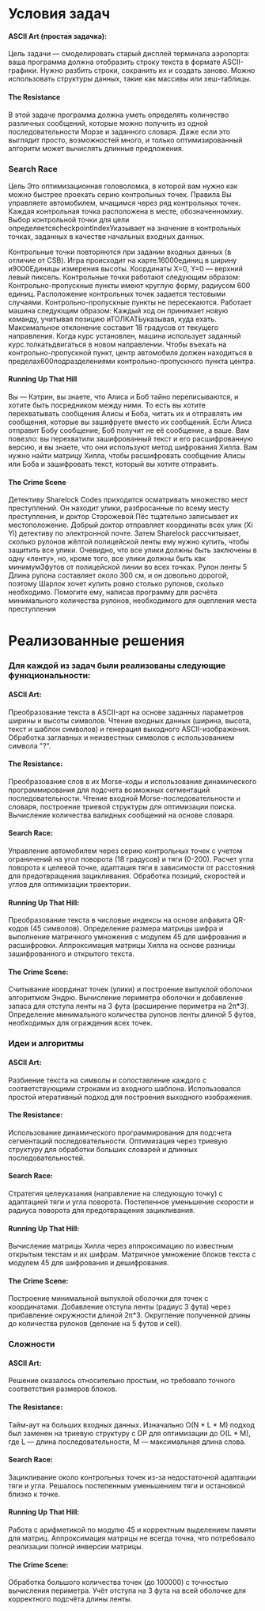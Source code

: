 # Условия задач
#### ASCII Art (простая задачка):
Цель задачи — смоделировать старый дисплей терминала аэропорта: ваша программа должна отобразить строку текста в формате ASCII-графики.
Нужно разбить строки, сохранить их и создать заново. Можно использовать структуры данных, такие как массивы или хеш-таблицы.

#### The Resistance
В этой задаче программа должна уметь определять количество различных сообщений, которые можно получить из одной последовательности Морзе и заданного словаря. Даже если это выглядит просто, возможностей много, и только оптимизированный алгоритм может вычислять длинные предложения.

### Search Race
  Цель
Это оптимизационная головоломка, в которой вам нужно как можно быстрее проехать серию контрольных точек.
 	Правила
Вы управляете автомобилем, мчащимся через ряд контрольных точек. Каждая контрольная точка расположена в месте, обозначенномхиу. Выбор контрольной точки для цели определяетсяcheckpointIndexУказывает на значение в контрольных точках, заданных в качестве начальных входных данных.

Контрольные точки повторяются при задании входных данных (в отличие от CSB).
Игра происходит на карте.16000единиц в ширину и9000Единицы измерения высоты. Координаты X=0, Y=0 — верхний левый пиксель.
Контрольные точки работают следующим образом:
Контрольно-пропускные пункты имеют круглую форму, радиусом 600 единиц.
Расположение контрольных точек задается тестовыми случаями.
Контрольно-пропускные пункты не пересекаются.
Работает машина следующим образом:
Каждый ход он принимает новую команду, учитывая позицию иТОЛКАТЬуказывая, куда ехать.
Максимальное отклонение составит 18 градусов от текущего направления.
Когда курс установлен, машина использует заданный курс.толкатьдвигаться в новом направлении.
Чтобы въехать на контрольно-пропускной пункт, центр автомобиля должен находиться в пределах600подразделениями контрольно-пропускного пункта центра.

#### Running Up That Hill
Вы — Кэтрин, вы знаете, что Алиса и Боб тайно переписываются, и хотите быть посредником между ними. То есть вы хотите перехватывать сообщения Алисы и Боба, читать их и отправлять им сообщения, которые вы зашифруете вместо их сообщений. Если Алиса отправит Бобу сообщение, Боб получит не её сообщение, а ваше.
Вам повезло: вы перехватили зашифрованный текст и его расшифрованную версию, и вы знаете, что они используют метод шифрования Хилла.
Вам нужно найти матрицу Хилла, чтобы расшифровать сообщение Алисы или Боба и зашифровать текст, который вы хотите отправить.

#### The Crime Scene
Детективу Sharelock Codes приходится осматривать множество мест преступлений. Он находит улики, разбросанные по всему месту преступления, и доктор Сторожевой Пёс тщательно записывает их местоположение.
Добрый доктор отправляет координаты всех улик (Xi Yi) детективу по электронной почте. Затем Sharelock рассчитывает, сколько рулонов жёлтой полицейской ленты ему нужно купить, чтобы защитить все улики.
Очевидно, что все улики должны быть заключены в одну «ленту», но, кроме того, все улики должны быть как минимум3футов от полицейской линии во всех точках.
Рулон ленты 5 Длина рулона составляет около 300 см, и он довольно дорогой, поэтому Шарлок хочет купить ровно столько рулонов, сколько необходимо. Помогите ему, написав программу для расчёта минимального количества рулонов, необходимого для оцепления места преступления

# Реализованные решения

### Для каждой из задач были реализованы следующие функциональности:

#### ASCII Art:
Преобразование текста в ASCII-арт на основе заданных параметров ширины и высоты символов.
Чтение входных данных (ширина, высота, текст и шаблон символов) и генерация выходного ASCII-изображения.
Обработка заглавных и неизвестных символов с использованием символа "?".

#### The Resistance:
Преобразование слов в их Morse-коды и использование динамического программирования для подсчета возможных сегментаций последовательности.
Чтение входной Morse-последовательности и словаря, построение триевой структуры для оптимизации поиска.
Вычисление количества валидных сообщений на основе словаря.

#### Search Race:
Управление автомобилем через серию контрольных точек с учетом ограничений на угол поворота (18 градусов) и тяги (0-200).
Расчет угла поворота к целевой точке, адаптация тяги в зависимости от расстояния для предотвращения зацикливания.
Обработка позиций, скоростей и углов для оптимизации траектории.

#### Running Up That Hill:
Преобразование текста в числовые индексы на основе алфавита QR-кодов (45 символов).
Определение размера матрицы шифра и выполнение матричного умножения с модулем 45 для шифрования и расшифровки.
Аппроксимация матрицы Хилла на основе разницы зашифрованного и открытого текста.

#### The Crime Scene:
Считывание координат точек (улики) и построение выпуклой оболочки алгоритмом Эндрю.
Вычисление периметра оболочки и добавление запаса для отступа ленты на 3 фута (расширение периметра на 2π*3).
Определение минимального количества рулонов ленты длиной 5 футов, необходимых для ограждения всех точек.

### Идеи и алгоритмы

#### ASCII Art:
Разбиение текста на символы и сопоставление каждого с соответствующими строками из входного шаблона.
Использовался простой итеративный подход для построения выходного изображения.

#### The Resistance:
Использование динамического программирования для подсчета сегментаций последовательности.
Оптимизация через триевую структуру для обработки больших словарей и длинных последовательностей.

#### Search Race:
Стратегия целеуказания (направление на следующую точку) с адаптацией тяги и угла поворота.
Постепенное уменьшение скорости и радиуса поворота для предотвращения зацикливания.

#### Running Up That Hill:
Вычисление матрицы Хилла через аппроксимацию по известным открытым текстам и их шифрам.
Матричное умножение блоков текста с модулем 45 для шифрования и дешифрования.

#### The Crime Scene:
Построение минимальной выпуклой оболочки для точек с координатами.
Добавление отступа ленты (радиус 3 фута) через прибавление окружности длиной 2π*3.
Округление полученной длины до количества рулонов (деление на 5 футов и ceil).

### Сложности

#### ASCII Art:
Решение оказалось относительно простым, но требовало точного соответствия размеров блоков.

#### The Resistance:
Тайм-аут на больших входных данных.
Изначально O(N * L * M) подход был заменен на триевую структуру с DP для оптимизации до O(L * M), где L — длина последовательности, M — максимальная длина слова.

#### Search Race:
Зацикливание около контрольных точек из-за недостаточной адаптации тяги и угла.
Решалось постепенным уменьшением тяги и остановкой близко к точке.

#### Running Up That Hill:
Работа с арифметикой по модулю 45 и корректным выделением памяти для матриц.
Аппроксимация матрицы не всегда точна, что потребовало реализации полной инверсии матрицы.

#### The Crime Scene:
Обработка большого количества точек (до 100000) с точностью вычисления периметра.
Учёт отступа на 3 фута на всей оболочке для корректного подсчёта длины ленты.
